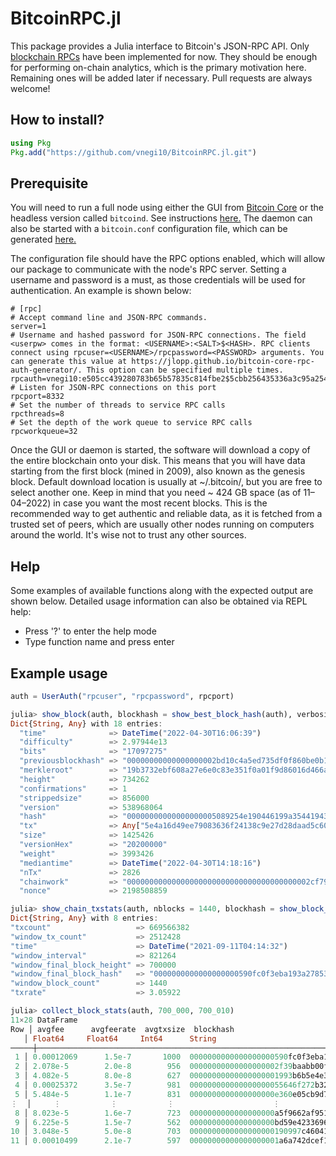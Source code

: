 # BitcoinRPC.jl

This package provides a Julia interface to Bitcoin's JSON-RPC API. 
Only [blockchain RPCs](https://developer.bitcoin.org/reference/rpc/index.html) have been
implemented for now. They should be enough for performing on-chain analytics, which is the
primary motivation here. Remaining ones will be added later if necessary. Pull requests are 
always welcome! 

## How to install?

```julia
using Pkg
Pkg.add("https://github.com/vnegi10/BitcoinRPC.jl.git")
```

## Prerequisite

You will need to run a full node using either the GUI from 
[Bitcoin Core](https://bitcoin.org/en/bitcoin-core/) or the headless version called `bitcoind`.
See instructions [here.](https://en.bitcoinwiki.org/wiki/Running_Bitcoind) The daemon can also be
started with a `bitcoin.conf` configuration file, which can be generated
[here.](https://jlopp.github.io/bitcoin-core-config-generator/)

The configuration file should have the RPC options enabled, which will allow our package to
communicate with the node's RPC server. Setting a username and password is a must, as those
credentials will be used for authentication. An example is shown below:

```
# [rpc]
# Accept command line and JSON-RPC commands.
server=1
# Username and hashed password for JSON-RPC connections. The field <userpw> comes in the format: <USERNAME>:<SALT>$<HASH>. RPC clients connect using rpcuser=<USERNAME>/rpcpassword=<PASSWORD> arguments. You can generate this value at https://jlopp.github.io/bitcoin-core-rpc-auth-generator/. This option can be specified multiple times.
rpcauth=vnegi10:e505cc439280783b65b57835c814fbe2$5cbb256435336a3c95a2545e4d4098d051e2bbd245f3831b6f2a172844aaf8e7
# Listen for JSON-RPC connections on this port
rpcport=8332
# Set the number of threads to service RPC calls
rpcthreads=8
# Set the depth of the work queue to service RPC calls
rpcworkqueue=32
```

Once the GUI or daemon is started, the software will download a copy of the entire blockchain onto
your disk. This means that you will have data starting from the first block (mined in 2009), also
known as the genesis block. Default download location is usually at ~/.bitcoin/, but you are free
to select another one. Keep in mind that you need ~ 424 GB space (as of 11–04–2022) in case you
want the most recent blocks. This is the recommended way to get authentic and reliable data, as it
is fetched from a trusted set of peers, which are usually other nodes running on computers around
the world. It's wise not to trust any other sources.

## Help

Some examples of available functions along with the expected output are shown below. Detailed
usage information can also be obtained via REPL help:
* Press '?' to enter the help mode
* Type function name and press enter

## Example usage

```julia
auth = UserAuth("rpcuser", "rpcpassword", rpcport)
```

```julia
julia> show_block(auth, blockhash = show_best_block_hash(auth), verbosity = 1)
Dict{String, Any} with 18 entries:
  "time"              => DateTime("2022-04-30T16:06:39")
  "difficulty"        => 2.97944e13
  "bits"              => "17097275"
  "previousblockhash" => "00000000000000000002bd10c4a5ed735df0f860be0b1b47ce12a3f5be8ad9f6"
  "merkleroot"        => "19b3732ebf608a27e6e0c83e351f0a01f9d86016d466ae94190e74ab8b29801e"
  "height"            => 734262
  "confirmations"     => 1
  "strippedsize"      => 856000
  "version"           => 538968064
  "hash"              => "00000000000000000005089254e190446199a35441943fb1ad34d46fbaad3271"
  "tx"                => Any["5e4a16d49ee79083636f24138c9e27d28daad5c607f80427ffdc1a4f4251b3b7", "e068afb1fd759ed967bba4a0c925bf22d13283…
  "size"              => 1425426
  "versionHex"        => "20200000"
  "weight"            => 3993426
  "mediantime"        => DateTime("2022-04-30T14:18:16")
  "nTx"               => 2826
  "chainwork"         => "00000000000000000000000000000000000000002cf79dc7911c9663902061d0"
  "nonce"             => 2198508859
  ```

  ```julia
  julia> show_chain_txstats(auth, nblocks = 1440, blockhash = show_block_hash(auth, height = 700000))
Dict{String, Any} with 8 entries:
  "txcount"                   => 669566382
  "window_tx_count"           => 2512428
  "time"                      => DateTime("2021-09-11T04:14:32")
  "window_interval"           => 821264
  "window_final_block_height" => 700000
  "window_final_block_hash"   => "0000000000000000000590fc0f3eba193a278534220b2b37e9849e1a770ca959"
  "window_block_count"        => 1440
  "txrate"                    => 3.05922
  ```

  ```julia
  julia> collect_block_stats(auth, 700_000, 700_010)
11×28 DataFrame
 Row │ avgfee      avgfeerate  avgtxsize  blockhash                          height  ins    maxfee      maxfeerate  maxtxsize  medianfe ⋯
     │ Float64     Float64     Int64      String                             Int64   Int64  Float64     Float64     Int64      Float64  ⋯
─────┼───────────────────────────────────────────────────────────────────────────────────────────────────────────────────────────────────
   1 │ 0.00012069      1.5e-7       1000  0000000000000000000590fc0f3eba19…  700000   6342  0.014          3.58e-6      86228   1.512e- ⋯
   2 │ 2.078e-5        2.0e-8        956  00000000000000000002f39baabb00ff…  700001   2435  0.00153        2.51e-6      46044   3.36e-6
   3 │ 4.082e-5        8.0e-8        627  00000000000000000001993b6b5e4e3d…  700002    729  0.00059549     3.16e-6      22613   1.363e-
   4 │ 0.00025372      3.5e-7        981  000000000000000000055646f272b32b…  700003    716  0.025465       2.02e-6      35443   1.486e-
   5 │ 5.484e-5        1.1e-7        831  0000000000000000000e360e05cb9d7b…  700004   1174  0.0028332      4.77e-6      53046   1.323e- ⋯
  ⋮  │     ⋮           ⋮           ⋮                      ⋮                    ⋮       ⋮        ⋮           ⋮           ⋮          ⋮    ⋱
   8 │ 8.023e-5        1.6e-7        723  0000000000000000000a5f9662af9517…  700007   4141  0.00584712     3.89e-6      72988   1.333e-
   9 │ 6.225e-5        1.5e-7        562  0000000000000000000bd59e42336960…  700008   6130  0.00388224     6.05e-6      61070   1.396e-
  10 │ 3.048e-5        5.0e-8        703  0000000000000000000190997c460412…  700009   2176  0.00164097     1.55e-6      46079   4.52e-6
  11 │ 0.00010499      2.1e-7        597  00000000000000000001a6a742dcef16…  700010    384  0.00641376     1.55e-6       9780   1.343e- ⋯
  ```